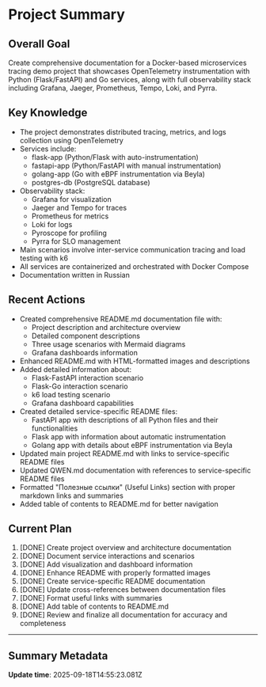 # Project Summary

## Overall Goal
Create comprehensive documentation for a Docker-based microservices tracing demo project that showcases OpenTelemetry instrumentation with Python (Flask/FastAPI) and Go services, along with full observability stack including Grafana, Jaeger, Prometheus, Tempo, Loki, and Pyrra.

## Key Knowledge
- The project demonstrates distributed tracing, metrics, and logs collection using OpenTelemetry
- Services include:
  - flask-app (Python/Flask with auto-instrumentation)
  - fastapi-app (Python/FastAPI with manual instrumentation)
  - golang-app (Go with eBPF instrumentation via Beyla)
  - postgres-db (PostgreSQL database)
- Observability stack:
  - Grafana for visualization
  - Jaeger and Tempo for traces
  - Prometheus for metrics
  - Loki for logs
  - Pyroscope for profiling
  - Pyrra for SLO management
- Main scenarios involve inter-service communication tracing and load testing with k6
- All services are containerized and orchestrated with Docker Compose
- Documentation written in Russian

## Recent Actions
- Created comprehensive README.md documentation file with:
  - Project description and architecture overview
  - Detailed component descriptions
  - Three usage scenarios with Mermaid diagrams
  - Grafana dashboards information
- Enhanced README.md with HTML-formatted images and descriptions
- Added detailed information about:
  - Flask-FastAPI interaction scenario
  - Flask-Go interaction scenario
  - k6 load testing scenario
  - Grafana dashboard capabilities
- Created detailed service-specific README files:
  - FastAPI app with descriptions of all Python files and their functionalities
  - Flask app with information about automatic instrumentation
  - Golang app with details about eBPF instrumentation via Beyla
- Updated main project README.md with links to service-specific README files
- Updated QWEN.md documentation with references to service-specific README files
- Formatted "Полезные ссылки" (Useful Links) section with proper markdown links and summaries
- Added table of contents to README.md for better navigation

## Current Plan
1. [DONE] Create project overview and architecture documentation
2. [DONE] Document service interactions and scenarios
3. [DONE] Add visualization and dashboard information
4. [DONE] Enhance README with properly formatted images
5. [DONE] Create service-specific README documentation
6. [DONE] Update cross-references between documentation files
7. [DONE] Format useful links with summaries
8. [DONE] Add table of contents to README.md
9. [DONE] Review and finalize all documentation for accuracy and completeness

---

## Summary Metadata
**Update time**: 2025-09-18T14:55:23.081Z

